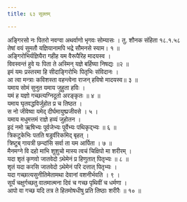 ```yaml
---
title: ६३ सूक्तम्

---
```

अङ्गिरसो नः पितरो नवग्वा अथर्वाणो भृगवः सोम्यासः । तु. शौनक संहिता १८.१.५८  
तेषां वयं सुमतौ यज्ञियानामपि भद्रे सौमनसे स्याम। १ ॥  
अङ्गिरोभिर्यज्ञियैरा गहीह यम वैरूपैरिह मादयस्व ।  
विवस्वन्तं हुवे यः पिता ते अस्मिन् यज्ञे बर्हिष्या निषद्यः ॥२ ॥  
इमं यमः प्रस्तरमा हि सीदाङ्गिरोभिः पितृभिः संविदानः ।  
आ त्वा मन्त्राः कविशस्ता वहन्त्वेना राजन् हविषो मादयस्व॥ ३ ॥  
यमाय सोमं सुनुत यमाय जुहुता हविः ।  
यमं ह यज्ञो गच्छत्यग्निदूतो अरङ्कृतः ॥ ४ ॥  
यमाय घृतवद्धविर्जुहोत प्र च तिष्ठत ।  
स नो जीवेष्वा यमेद् दीर्घमायुष्प्रजीवसे । ५ ।  
यमाय मधुमत्तमं राज्ञे हव्यं जुहोतन ।  
इदं नमो ऋषिभ्यः पूर्वजेभ्यः पूर्वेभ्यः पथिकृद्भ्यः ॥ ६ ॥  
त्रिकटुकेभिः पतति षडुर्वीरेकमिद् बृहत् ।  
त्रिष्टुब् गायत्री छन्दांसि सर्वा ता यम आर्पिता । ७ ॥  
मैनमग्ने वि दहो माभि शूशुचो मास्य त्वचं चिक्षिपो मा शरीरम् ।  
यदा शृतं कृणवो जातवेदो ऽथेमेनं प्र हिणुतात् पितृभ्यः ॥ ८ ॥  
शृतं यदा करसि जातवेदो ऽथेमेनं परि दत्तात् पितृभ्यः ।  
यदा गच्छात्यसुनीतिमेतामथा देवानां वशनीर्भवति । ९ ।  
सूर्यं चक्षुर्गच्छतु वातमात्मना दिवं च गच्छ पृथिवीं च धर्मणा ।  
आपो वा गच्छ यदि तत्र ते हितमोषधीषु प्रति तिष्ठाः शरीरैः ॥ १० ॥  
  
